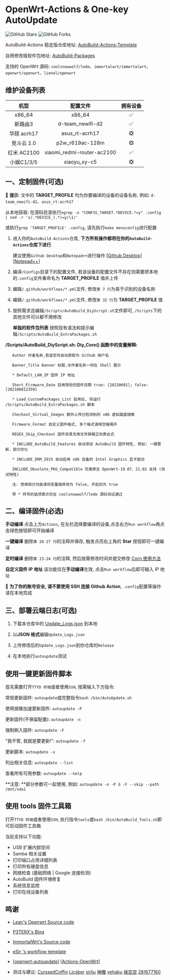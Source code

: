 # OpenWrt-Actions & One-key AutoUpdate

![GitHub Stars](https://img.shields.io/github/stars/Hyy2001X/AutoBuild-Actions.svg?style=flat-square&label=Stars&logo=github)
![GitHub Forks](https://img.shields.io/github/forks/Hyy2001X/AutoBuild-Actions.svg?style=flat-square&label=Forks&logo=github)

AutoBuild-Actions 稳定版仓库地址: [AutoBuild-Actions-Template](https://github.com/Hyy2001X/AutoBuild-Actions-Template)

自用修改版软件包地址: [AutoBuild-Packages](https://github.com/Hyy2001X/AutoBuild-Packages)

支持的 OpenWrt 源码: `coolsnowwolf/lede`、`immortalwrt/immortalwrt`、`openwrt/openwrt`、`lienol/openwrt`

## 维护设备列表

| 机型 | 配置文件 | 拥有设备 |
| :----: | :----: | :----: |
| x86_64 | x86_64 | ✅ |
| 新路由3 | d-team_newifi-d2 | ✅ |
| 华硕 acrh17 | asus_rt-acrh17 | ❎ |
| 竞斗云 2.0 | p2w_r619ac-128m | ❎ |
| 红米 AC2100 | xiaomi_redmi-router-ac2100 | ✅ |
| 小娱C1/3/5 | xiaoyu_xy-c5 | ❎ |

## 一、定制固件(可选)

   🎈 **提示**: 文中的 **TARGET_PROFILE** 均为你要编译的设备的设备名称, 例如: `d-team_newifi-d2`、`asus_rt-acrh17`

   从本地获取: 在源码目录执行`egrep -o "CONFIG_TARGET.*DEVICE.*=y" .config | sed -r 's/.*DEVICE_(.*)=y/\1/'`
   
   或执行`grep 'TARGET_PROFILE' .config`, 请先执行`make menuconfig`进行配置

1. 进入你的`AutoBuild-Actions`仓库, **下方所有操作都将在你的`AutoBuild-Actions`仓库下进行**

   建议使用`Github Desktop`和`Notepad++`进行操作 [[Github Desktop](https://desktop.github.com/)] [[Notepad++](https://notepad-plus-plus.org/downloads/)]

2. 编译`/Configs`目录下的配置文件, 若该设备的配置文件不存在则需要把本地的`.config`文件重命名为 **TARGET_PROFILE** 值并上传

3. 编辑`/.github/workflows/*.yml`文件, 修改`第 7 行`为易于识别的设备名称

4. 编辑`/.github/workflows/*.yml`文件, 修改`第 32 行`为 **TARGET_PROFILE** 值

5. 按照需求且编辑`/Scripts/AutoBuild_DiyScript.sh`文件即可, `/Scripts`下的其他文件可以都不用修改

   **单独的软件包列表** 按照现有语法和提示编辑`/Scripts/AutoBuild_ExtraPackages.sh`

**/Scripts/AutoBuild_DiyScript.sh: Diy_Core() 函数中的变量解释:**
```
   Author 作者名称,若留空将自动获取为 Github 用户名
   
   Banner_Title Banner 标题,与作者名称一同在 Shell 展示

   * Default_LAN_IP 固件 IP 地址

   Short_Firmware_Date 启用简短的固件日期 true: [20210601]; false: [202106012359]

   * Load_CustomPackages_List 启用后, 将运行 /Scripts/AutoBuild_ExtraPackages.sh 脚本

   Checkout_Virtual_Images 额外上传已检测到的 x86 虚拟磁盘镜像
   
   Firmware_Format 自定义固件格式, 多个格式请用空格隔开

   REGEX_Skip_Checkout 固件目录无用文件屏蔽正则表达式

   * INCLUDE_AutoBuild_Features 自动添加 AutoBuild 固件特性, 例如: 一键更新、部分优化

   * INCLUDE_DRM_I915 自动启用 x86 设备的 Intel Graphics 显卡驱动

   INCLUDE_Obsolete_PKG_Compatible 完善原生 OpenWrt-19.07、21.02 支持 (测试特性)
   
   注: 禁用部分功能请将变量值修改为 false, 开启则为 true
   
   带 * 符号的选项表示仅在 coolsnowwolf/lede 源码测试通过
```

## 二、编译固件(必选)

   **手动编译** 点击上方`Actions`, 在左栏选择要编译的设备,点击右方`Run workflow`再点击绿色按钮即可开始编译

   **一键编译** 删除`第 26-27 行`的注释并保存, 触发点亮右上角的 **Star** 按钮即可一键编译

   **定时编译** 删除`第 23-24 行`的注释, 然后按需修改时间并提交修改 [Corn 使用方法](https://www.runoob.com/w3cnote/linux-crontab-tasks.html)

   **自定义固件 IP 地址** 该功能仅在**手动编译**生效, 点击`Run workflow`后即可输入 IP 地址

   🔔 **为了你的账号安全, 请不要使用 SSH 连接 Github Action**, `.config`配置等操作请在本地完成

## 三、部署云端日志(可选)

1. 下载本仓库中的 [Update_Logs.json](https://github.com/Hyy2001X/AutoBuild-Actions/releases/download/AutoUpdate/Update_Logs.json) 到本地

2. 以**JSON 格式**编辑`Update_Logs.json`

3. 上传修改后的`Update_Logs.json`到你仓库的`Release`

4. 在本地执行`autoupdate`测试

## 使用一键更新固件脚本

   首先需要打开`TTYD 终端`或者使用`SSH`, 按需输入下方指令:

   常规更新固件: `autoupdate`或完整指令`bash /bin/AutoUpdate.sh`

   使用镜像加速更新固件: `autoupdate -P`

   更新固件(不保留配置): `autoupdate -n`
   
   强制刷入固件: `autoupdate -F`
   
   "我不管, 我就是要更新!": `autoupdate -f`

   更新脚本: `autoupdate -x`

   列出相关信息: `autoupdate --list`

   查看所有可用参数: `autoupdate --help`

   **注意: **部分参数可一起使用, 例如: `autoupdate -n -P G -F --skip --path /mnt/sda1`

## 使用 tools 固件工具箱

   打开`TTYD 终端`或者使用`SSH`, 执行指令`tools`或`bash /bin/AutoBuild_Tools.sh`即可启动固件工具箱

   当前支持以下功能:

   - USB 扩展内部空间
   - Samba 相关设置
   - 打印端口占用详细列表
   - 打印所有硬盘信息
   - 网络检查 (基础网络 | Google 连接检测)
   - AutoBuild 固件环境修复
   - 系统信息监控
   - 打印在线设备列表

## 鸣谢

   - [Lean's Openwrt Source code](https://github.com/coolsnowwolf/lede)

   - [P3TERX's Blog](https://p3terx.com/archives/build-openwrt-with-github-actions.html)

   - [ImmortalWrt's Source code](https://github.com/immortalwrt)

   - [eSir 's workflow template](https://github.com/esirplayground/AutoBuild-OpenWrt/blob/master/.github/workflows/Build_OP_x86_64.yml)
   
   - [[openwrt-autoupdate](https://github.com/mab-wien/openwrt-autoupdate)] [[Actions-OpenWrt](https://github.com/P3TERX/Actions-OpenWrt)]

   - 测试与建议: [CurssedCoffin](https://github.com/CurssedCoffin) [Licsber](https://github.com/Licsber) [sirliu](https://github.com/sirliu) [神雕](https://github.com/teasiu) [yehaku](https://www.right.com.cn/forum/space-uid-28062.html) [缘空空](https://github.com/NaiHeKK) [281677160](https://github.com/281677160)
